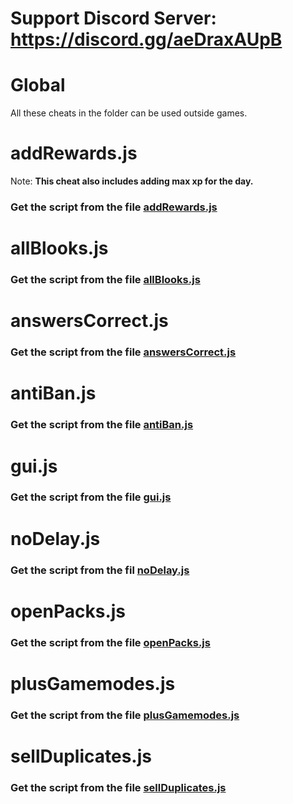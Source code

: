 # Support Discord Server: https://discord.gg/aeDraxAUpB

# Global

All these cheats in the folder can be used outside games.

# addRewards.js

Note: **This cheat also includes adding max xp for the day.**

### Get the script from the file [addRewards.js](https://raw.githubusercontent.com/Jude-Gideon/Blooket/main/Global/addRewards.js)

# allBlooks.js

### Get the script from the file [allBlooks.js](https://raw.githubusercontent.com/Jude-Gideon/Blooket/main/Global/allBlooks.js)

# answersCorrect.js

### Get the script from the file [answersCorrect.js](https://raw.githubusercontent.com/Jude-Gideon/Blooket/main/global/answersCorrect.js)

# antiBan.js

### Get the script from the file [antiBan.js](https://raw.githubusercontent.com/Jude-Gideon/Blooket/main/Global/antiBan.js)

# gui.js

### Get the script from the file [gui.js](https://raw.githubusercontent.com/Jude-Gideon/Blooket/main/Global/gui.js)

# noDelay.js

### Get the script from the fil [noDelay.js](https://raw.githubusercontent.com/Jude-Gideon/Blooket/main/Global/noDelay.js)

# openPacks.js

### Get the script from the file [openPacks.js](https://raw.githubusercontent.com/Jude-Gideon/Blooket/main/global/openPacks.js)

# plusGamemodes.js

### Get the script from the file [plusGamemodes.js](https://raw.githubusercontent.com/Jude-Gideon/Blooket/main/Global/plusGamemodes.js)

# sellDuplicates.js

### Get the script from the file [sellDuplicates.js](https://raw.githubusercontent.com/Jude-Gideon/Blooket/main/global/sellDuplicates.js)
